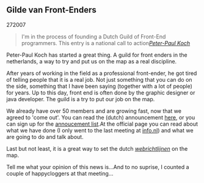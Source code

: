 <article><h1>Gilde van Front-Enders</h1><time><span class="day">2</span><span class="month">7</span><span class="year">2007</span></time><blockquote>I'm in the process of founding a Dutch Guild of Front-End programmers. This entry is a national call to action<a href="http://www.quirksmode.org/blog/archives/2007/07/gilde_van_front.html"><cite>Peter-Paul Koch</cite></a></blockquote><!--more--><p>Peter-Paul Koch has started a great thing. A guild for front enders in the netherlands, a way to try and put us on the map as a real discipline.</p><p>After years of working in the field as a professional front-ender, he got tired of telling people that it is a real job. Not just something that you can do on the side, something that I have been saying (together with a lot of people) for years. Up to this day, front end is often done by the graphic designer or java developer. The guild is a try to put our job on the map.</p><p>We already have over 50 members and are growing fast, now that we agreed to 'come out'. You can read the (dutch) announcement <a href="http://www.quirksmode.org/blog/archives/2007/07/gilde_van_front.html">here</a>, or you can sign up for the <a href="mailto:frontendgilde-subscribe@yahoogroups.com">annoucement list</a>.At the official page you can read about what we have done (I only went to the last meeting at <a href='http://www.flickr.com/photos/tomgreuter/sets/72157600546024410/" title="see tom's foto's">info.nl</a>) and what we are going to do and talk about.</p><p>Last but not least, it is a great way to set the dutch <a href="http://webrichtlijnen.overheid.nl/"><em>webrichtlijnen</em></a> on the map.</p>Tell me what your opinion of this news is...And to no suprise, I counted a couple of happycloggers at that meeting...</article>